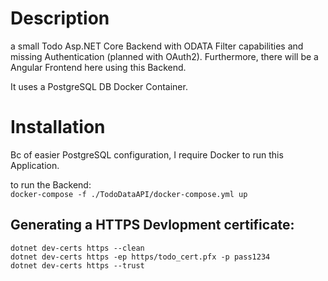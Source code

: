 # Description  
a small Todo Asp.NET Core Backend with ODATA Filter capabilities and missing Authentication (planned with OAuth2).
Furthermore, there will be a Angular Frontend here using this Backend.

It uses a PostgreSQL DB Docker Container.

# Installation  
Bc of easier PostgreSQL configuration, I require Docker to run this Application. 

to run the Backend:  
	```docker-compose -f ./TodoDataAPI/docker-compose.yml up```

## Generating a HTTPS Devlopment certificate: 
	dotnet dev-certs https --clean
	dotnet dev-certs https -ep https/todo_cert.pfx -p pass1234
	dotnet dev-certs https --trust